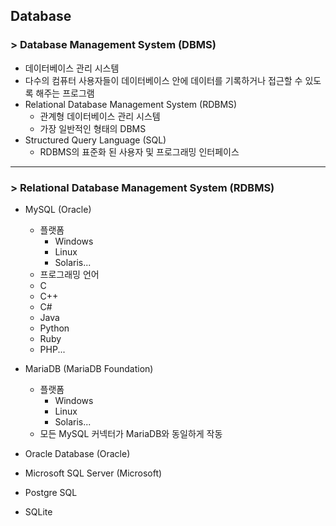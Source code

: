 ## Database
### > Database Management System (DBMS)
- 데이터베이스 관리 시스템
- 다수의 컴퓨터 사용자들이 데이터베이스 안에 데이터를 기록하거나 접근할 수 있도록 해주는 프로그램
- Relational Database Management System (RDBMS)
  - 관계형 데이터베이스 관리 시스템
  - 가장 일반적인 형태의 DBMS
- Structured Query Language (SQL)
  - RDBMS의 표준화 된 사용자 및 프로그래밍 인터페이스


-------------------------------------------------------

### > Relational Database Management System (RDBMS)
* MySQL (Oracle)
  - 플랫폼
    + Windows
    + Linux
    + Solaris...
  - 프로그래밍 언어
   + C
   + C++
   + C#
   + Java
   + Python
   + Ruby
   + PHP...

* MariaDB (MariaDB Foundation)
  - 플랫폼
    + Windows
    + Linux
    + Solaris...
  - 모든 MySQL 커넥터가 MariaDB와 동일하게 작동

* Oracle Database (Oracle)

* Microsoft SQL Server (Microsoft)

* Postgre SQL

* SQLite
